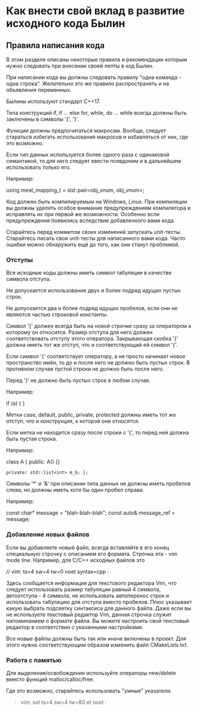 ﻿# Как внести свой вклад в развитие исходного кода Былин
## Правила написания кода

В этом разделе описаны некоторые правила и рекомендации которым нужно следовать
при внесении своей лепты в код Былин.

При написании кода вы должны следовать правилу "одна команда - одна строка".
Желательно это же правило распространять и на объявления переменных.

Былины используют стандарт C++17.

Тела конструкций if, if ... else for, while, do ... while всегда должны быть
заключены в символы '{', '}'.

Функции должны предпочитаться макросам. Вообще, следует стараться избегать
использования макросов и избавляться от них, где это возможно.

Если тип данных используется более одного раза с одинаковой семантикой, то для
него следует ввести псевдоним и в дальнейшем использовать только его.

Например:

using meat_mapping_t = std::pair<obj_vnum, obj_vnum>;

Код должен быть компилируемым на Windows, Linux. При компиляции вы должны
уделять особое внимание предупреждениям компилятора и исправлять их при первой
же возможности. Особенно если предупреждения появились вследствие добавленного
вами кода.

Старайтесь перед коммитом своих изменений запускать unit-тесты. Старайтесь
писать свои unit-тесты для написанного вами кода. Часто ошибки можно обнаружить
ещё до того, как они станут проблемой.

### Отступы

Все исходные коды должны иметь символ табуляции в качестве символа отступа.

Не допускается использование двух и более подряд идущих пустых строк.

Не допускается два и более подряд идущих пробелов, если они не являются частью
строковой константы.

Символ '{' должен всегда быть на новой строчке сразу за оператором к которому он
относится. Размер отступа для него должен соответствовать отступу этого
оператора. Закрывающая скобка '}' должна иметь тот же отступ, что и
соответствующий ей символ '{'.

Если символ '{' соответствует оператору, а не просто начинает новое пространство
имён, то до и после него не должно быть пустых строк. В противном случае пустой
строки не должно быть после него.

Перед '}' не должно быть пустых строк в любом случае.

Например:

if (a) { }

Метки case, default, public, private, protected должны иметь тот же отступ, что
и конструкция, к которой они относятcя.

Если метка не находится сразу после строки с '{', то перед ней должна быть
пустая строка.

Например:

class A { public: A() {}

	private: std::list<int> m_b; };

Символы '*' и '&' при описании типа данных не должны иметь пробелов слева, но
должны иметь хотя бы один пробел справа.

Например:

const char* message = "blah-blah-blah"; const auto& message_ref = message;

### Добавление новых файлов

Если вы добавляете новый файл, всегда вставляйте в его конец специальную строчку
с описанием его формата. Строчка эта - vim mode line. Например, для C/C++
исходных файлов это

// vim: ts=4 sw=4 tw=0 noet syntax=cpp :

Здесь сообщается информация для текстового редактора Vim, что следует
использовать размер табуляции равный 4 символа, автоотступа - 4 символа, не
использовать автоперенос строк и использовать табуляцию для отступа вместо
пробелов. Плюс указывает какую выбрать подсветку синтаксиса для данного файла.
Даже если вы не используете текстовый редактор Vim, данная строчка служит
напоминанием о формате файла. Вы можете настроить свой текстовый редактор в
соответствии с указанными настройками.

Все новые файлы должны быть так или иначе включены в проект. Для этого нужно
соответствующим образом изменить файл CMakeLists.txt.

### Работа с памятью

Для выделения/освобождения используйте операторы new/delete вместо функций
malloc/calloc/free.

Где это возможно, старайтесь использовать "умные" указатели.

> vim: set ts=4 sw=4 tw=80 et noet :
